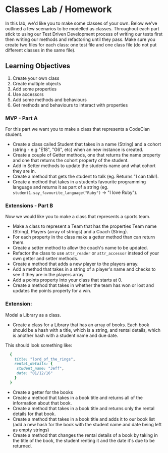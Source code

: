 # Classes Lab / Homework

In this lab, we'd like you to make some classes of your own. Below we've outlined a few scenarios to be modelled as classes. Throughout each part stick to using our Test Driven Development process of writing our tests first then writing our methods and refactoring until they pass. Make sure you create two files for each class: one test file and one class file (do not put different classes in the same file).

## Learning Objectives

1. Create your own class
2. Create multiple objects
3. Add some properties
4. Use accessors
5. Add some methods and behaviours
6. Get methods and behaviours to interact with properties

### MVP - Part A

For this part we want you to make a class that represents a CodeClan student.

* Create a class called Student that takes in a name (String) and a cohort (string - e.g "E18", "G6", etc) when an new instance is created.
* Create a couple of Getter methods, one that returns the name property and one that returns the cohort property of the student.
* Add in Setter methods to update the students name and what cohort they are in.
* Create a method that gets the student to talk (eg. Returns "I can talk!).
* Create a method that takes in a students favourite programming language and returns it as part of a string (eg. `student1.say_favourite_language("Ruby")` -> "I love Ruby").


### Extensions - Part B

Now we would like you to make a class that represents a sports team.

* Make a class to represent a Team that has the properties Team name (String), Players (array of strings) and a Coach (String).
* For each property in the class make a getter method than can return them.
* Create a setter method to allow the coach's name to be updated.
* Refactor the class to use `attr_reader` or `attr_accessor` instead of your own getter and setter methods.
* Create a method that adds a new player to the players array.
* Add a method that takes in a string of a player's name and checks to see if they are in the players array.
* Add a points property into your class that starts at 0.
* Create a method that takes in whether the team has won or lost and updates the points property for a win.

### Extension:

Model a Library as a class.

* Create a class for a Library that has an array of books. Each book should be a hash with a title, which is a string, and rental details, which is another hash with a student name and due date.  

This should look something like:

```ruby
  {
    title: "lord_of_the_rings",
    rental_details: {
     student_name: "Jeff",
     date: "01/12/16"
    }
  }

```


* Create a getter for the books
* Create a method that takes in a book title and returns all of the information about that book.
* Create a method that takes in a book title and returns only the rental details for that book.
* Create a method that takes in a book title and adds it to our book list (add a new hash for the book with the student name and date being left as empty strings)
* Create a method that changes the rental details of a book by taking in the title of the book, the student renting it and the date it's due to be returned.
